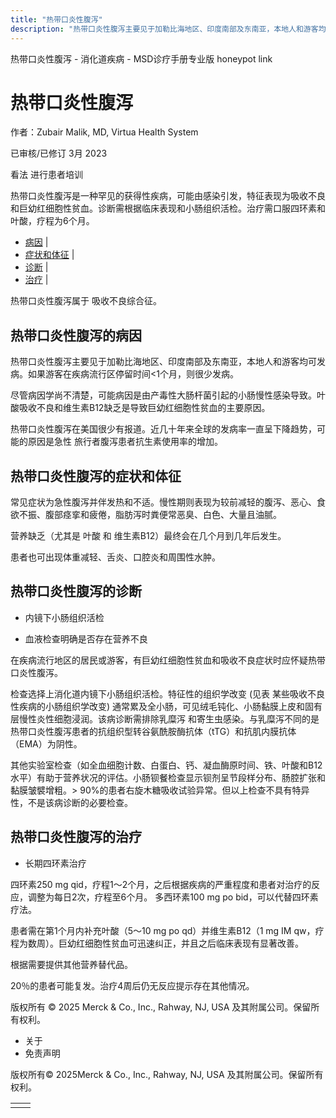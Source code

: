 ```yaml
---
title: "热带口炎性腹泻"
description: "热带口炎性腹泻主要见于加勒比海地区、印度南部及东南亚，本地人和游客均可发病。如果游客在疾病流行区停留时间<1个月，则很少发病。"
---
```


﻿热带口炎性腹泻 \- 消化道疾病 \- MSD诊疗手册专业版 honeypot link

# 热带口炎性腹泻

作者：Zubair Malik, MD, Virtua Health System

已审核/已修订 3月 2023

看法 进行患者培训

热带口炎性腹泻是一种罕见的获得性疾病，可能由感染引发，特征表现为吸收不良和巨幼红细胞性贫血。诊断需根据临床表现和小肠组织活检。治疗需口服四环素和叶酸，疗程为6个月。

- [病因](#病因_v894165_zh) \|
- [症状和体征](#症状和体征_v894168_zh) \|
- [诊断](#诊断_v894172_zh) \|
- [治疗](#治疗_v894185_zh) \|

热带口炎性腹泻属于 吸收不良综合征。

## 热带口炎性腹泻的病因

热带口炎性腹泻主要见于加勒比海地区、印度南部及东南亚，本地人和游客均可发病。如果游客在疾病流行区停留时间<1个月，则很少发病。

尽管病因学尚不清楚，可能病因是由产毒性大肠杆菌引起的小肠慢性感染导致。叶酸吸收不良和维生素B12缺乏是导致巨幼红细胞性贫血的主要原因。

热带口炎性腹泻在美国很少有报道。近几十年来全球的发病率一直呈下降趋势，可能的原因是急性 旅行者腹泻患者抗生素使用率的增加。

## 热带口炎性腹泻的症状和体征

常见症状为急性腹泻并伴发热和不适。慢性期则表现为较前减轻的腹泻、恶心、食欲不振、腹部痉挛和疲倦，脂肪泻时粪便常恶臭、白色、大量且油腻。

营养缺乏（尤其是 叶酸 和 维生素B12）最终会在几个月到几年后发生。

患者也可出现体重减轻、舌炎、口腔炎和周围性水肿。

## 热带口炎性腹泻的诊断

- 内镜下小肠组织活检

- 血液检查明确是否存在营养不良


在疾病流行地区的居民或游客，有巨幼红细胞性贫血和吸收不良症状时应怀疑热带口炎性腹泻。

检查选择上消化道内镜下小肠组织活检。特征性的组织学改变 (见表 某些吸收不良性疾病的小肠组织学改变) 通常累及全小肠，可见绒毛钝化、小肠黏膜上皮和固有层慢性炎性细胞浸润。该病诊断需排除乳糜泻 和寄生虫感染。与乳糜泻不同的是热带口炎性腹泻患者的抗组织型转谷氨酰胺酶抗体（tTG）和抗肌内膜抗体（EMA）为阴性。

其他实验室检查（如全血细胞计数、白蛋白、钙、凝血酶原时间、铁、叶酸和B12水平）有助于营养状况的评估。小肠钡餐检查显示钡剂呈节段样分布、肠腔扩张和黏膜皱襞增粗。> 90%的患者右旋木糖吸收试验异常。但以上检查不具有特异性，不是该病诊断的必要检查。

## 热带口炎性腹泻的治疗

- 长期四环素治疗


四环素250 mg qid，疗程1～2个月，之后根据疾病的严重程度和患者对治疗的反应，调整为每日2次，疗程至6个月。 多西环素100 mg po bid，可以代替四环素疗法。

患者需在第1个月内补充叶酸（5～10 mg po qd）并维生素B12（1 mg IM qw，疗程为数周）。巨幼红细胞性贫血可迅速纠正，并且之后临床表现有显著改善。

根据需要提供其他营养替代品。

20％的患者可能复发。治疗4周后仍无反应提示存在其他情况。



版权所有 © 2025
Merck & Co., Inc., Rahway, NJ, USA 及其附属公司。保留所有权利。

- 关于
- 免责声明

版权所有© 2025Merck & Co., Inc., Rahway, NJ, USA 及其附属公司。保留所有权利。

|     |     |
| --- | --- |
|  |  |